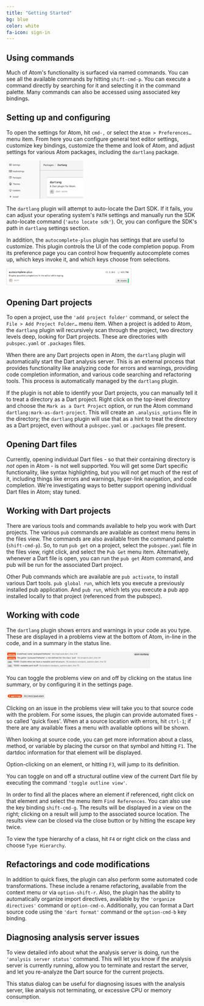 ```yaml
---
title: "Getting Started"
bg: blue
color: white   
fa-icon: sign-in
---
```


## Using commands

Much of Atom's functionality is surfaced via named commands. You can see all the
available commands by hitting `shift-cmd-p`. You can execute a command directly by
searching for it and selecting it in the command palette. Many commands can also
be accessed using associated key bindings.

## Setting up and configuring

To open the settings for Atom, hit `cmd-,` or select the `Atom > Preferences…`
menu item. From here you can configure general text editor settings, customize
key bindings, customize the theme and look of Atom, and adjust settings for
various Atom packages, including the `dartlang` package.

<img src="img/settings.png" width="40%" class="img-centered"/>

The `dartlang` plugin will attempt to auto-locate the Dart SDK. If it fails, you
can adjust your operating system's `PATH` settings and manually run the SDK
auto-locate command (`'auto locate sdk'`). Or, you can configure the SDK's path
in `dartlang` settings section.

In addition, the `autocomplete-plus` plugin has settings that are useful to
customize. This plugin controls the UI of the code completion popup. From its
preference page you can control how frequently autocomplete comes up, which keys
invoke it, and which keys choose from selections.

<img src="img/autocomplete.png" width="65%" class="img-centered"/>

## Opening Dart projects

To open a project, use the `'add project folder'` command, or select the
`File > Add Project Folder…` menu item. When a project is added to Atom, the
`dartlang` plugin will recursively scan through the project, two directory levels
deep, looking for Dart projects. These are directories with `pubspec.yaml` or
`.packages` files.

When there are any Dart projects open in Atom, the `dartlang` plugin will
automatically start the Dart analysis server. This is an external process that
provides functionality like analyzing code for errors and warnings, providing
code completion information, and various code searching and refactoring tools.
This process is automatically managed by the `dartlang` plugin.

If the plugin is not able to identify your Dart projects, you can manually tell
it to treat a directory as a Dart project. Right click on the top-level
directory and choose the `Mark as a Dart Project` option, or run the Atom
command `dartlang:mark-as-dart-project`. This will create an `.analysis_options`
file in the directory; the `dartlang` plugin will use that as a hint to treat
the directory as a Dart project, even without a `pubspec.yaml` or `.packages`
file present.

## Opening Dart files

Currently, opening individual Dart files - so that their containing directory is
*not* open in Atom - is not well supported. You will get some Dart specific
functionality, like syntax highlighting, but you will not get much of the rest of
it, including things like errors and warnings, hyper-link navigation, and code
completion. We're investigating ways to better support opening individual Dart
files in Atom; stay tuned.

## Working with Dart projects

There are various tools and commands available to help you work with Dart
projects. The various `pub` commands are available as context menu items in the
files view. The commands are also available from the command palette
(`shift-cmd-p`). So, to run `pub get` on a project, select the `pubspec.yaml`
file in the files view, right click, and select the `Pub Get` menu item.
Alternatively, whenever a Dart file is open, you can run the `pub get` Atom
command, and pub will be run for the associated Dart project.

Other Pub commands which are available are `pub activate`, to install various
Dart tools. `pub global run`, which lets you execute a previously installed pub
application. And `pub run`, which lets you execute a pub app installed locally to
that project (referenced from the pubspec).

## Working with code

The `dartlang` plugin shows errors and warnings in your code as you type. These
are displayed in a problems view at the bottom of Atom, in-line in the code, and
in a summary in the status line.

<img src="img/problems.png" width="75%" class="img-centered"/>

You can toggle the problems view on and off by clicking on the status line
summary, or by configuring it in the settings page.

<img src="img/status.png" width="20%" class="img-centered"/>

Clicking on an issue in the problems view will take you to that source code with
the problem. For some issues, the plugin can provide automated fixes - so called
'quick fixes'. When at a source location with errors, hit `ctrl-1`; if there are
any available fixes a menu with available options will be shown.

When looking at source code, you can get more information about a class, method,
or variable by placing the cursor on that symbol and hitting `F1`. The dartdoc
information for that element will be displayed.

Option-clicking on an element, or hitting `F3`, will jump to its definition.

You can toggle on and off a structural outline view of the current Dart file by
executing the command `'toggle outline view'`.

In order to find all the places where an element if referenced, right click on
that element and select the menu item `Find References`. You can also use the
key binding `shift-cmd-g`. The results will be displayed in a view on the right;
clicking on a result will jump to the associated source location. The results
view can be closed via the close button or by hitting the escape key twice.

To view the type hierarchy of a class, hit `F4` or right click on the class and
choose `Type Hierarchy`.

## Refactorings and code modifications

In addition to quick fixes, the plugin can also perform some automated code
transformations. These include a rename refactoring, available from the context
menu or via `option-shift-r`. Also, the plugin has the ability to automatically
organize import directives, available by the `'organize directives'` command or
`option-cmd-o`. Additionally, you can format a Dart source code using the
`'dart format'` command or the `option-cmd-b` key binding.

## Diagnosing analysis server issues

To view detailed info about what the analysis server is doing, run the
`'analysis server status'` command. This will let you know if the analysis
server is currently running, allow you to terminate and restart the server,
and let you re-analyze the Dart source for the current projects.

This status dialog can be useful for diagnosing issues with the analysis server,
like analysis not terminating, or excessive CPU or memory consumption.
